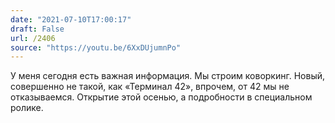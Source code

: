 ```yaml
---
date: "2021-07-10T17:00:17"
draft: False
url: /2406
source: "https://youtu.be/6XxDUjumnPo"
---
```


У меня сегодня есть важная информация. Мы строим коворкинг. Новый, совершенно не такой, как «Терминал 42», впрочем, от 42 мы не отказываемся. Открытие этой осенью, а подробности в специальном ролике.
